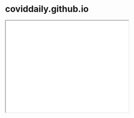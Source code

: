 ﻿# coviddaily.github.io
 <html>
 <head>

  <body>
   <iframe src = "covid_daily.html" width = "400" height="300" title="Iframe Example"></iframe>
  </body>
 </head>
</html>
 
